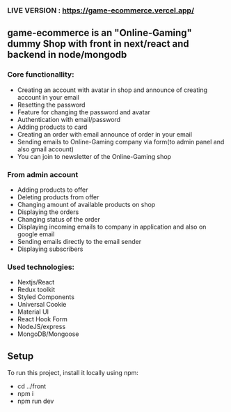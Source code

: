 ### LIVE VERSION : https://game-ecommerce.vercel.app/
## game-ecommerce is an "Online-Gaming" dummy Shop with front in next/react and backend in node/mongodb

### Core functionallity:
* Creating an account with avatar in shop and announce of creating account in your email
* Resetting the password
* Feature for changing the password and avatar
* Authentication with email/password
* Adding products to card
* Creating an order with email announce of order in your email
* Sending emails to Online-Gaming company via form(to admin panel and also gmail account)
* You can join to newsletter of the Online-Gaming shop

### From admin account
* Adding products to offer
* Deleting products from offer
* Changing amount of available products on shop
* Displaying the orders
* Changing status of the order
* Displaying incoming emails to company in application and also on google email
* Sending emails directly to the email sender
* Displaying subscribers




### Used technologies:
* Nextjs/React
* Redux toolkit
* Styled Components
* Universal Cookie
* Material UI
* React Hook Form
* NodeJS/express
* MongoDB/Mongoose


## Setup
To run this project, install it locally using npm:

* cd ../front
* npm i
* npm run dev


